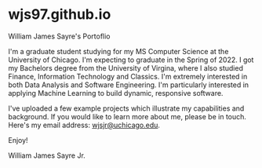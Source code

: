 # wjs97.github.io
William James Sayre's Portoflio

I'm a graduate student studying for my MS Computer Science at the University of Chicago. I'm expecting to graduate in the Spring of 2022. I got my 
Bachelors degree from the University of Virgina, where I also studied Finance, Information Technology and Classics. I'm extremely interested in both Data Analysis and Software Engineering. I'm particularly interested in applying Machine Learning to build dynamic, responsive software.

I've uploaded a few example projects which illustrate my capabilities and background. If you would like to learn more about me, please be in touch. Here's my email address: wjsjr@uchicago.edu.

Enjoy!

William James Sayre Jr.
